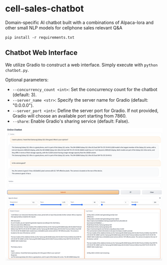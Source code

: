# cell-sales-chatbot
Domain-specific AI chatbot built with a combinations of Alpaca-lora and other small NLP models for cellphone sales relevant Q&amp;A

```
pip install -r requirements.txt
```

## Chatbot Web Interface

We utilize Gradio to construct a web interface. Simply execute with `python chatbot.py`.

Optional parameters:

- `--concurrency_count <int>`: Set the concurrency count for the chatbot (default: 3).
- `--server_name <str>`: Specify the server name for Gradio (default: "0.0.0.0").
- `--server_port <int>`: Define the server port for Gradio. If not provided, Gradio will choose an available port starting from 7860.
- `--share`: Enable Gradio's sharing service (default: False).

![Web Interface](./img/web1.png)


